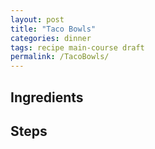 ```yaml
---
layout: post
title: "Taco Bowls"
categories: dinner
tags: recipe main-course draft
permalink: /TacoBowls/
---
```


## Ingredients

## Steps
